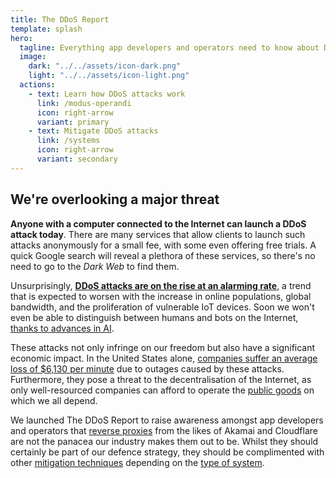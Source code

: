 ```yaml
---
title: The DDoS Report
template: splash
hero:
  tagline: Everything app developers and operators need to know about Distributed Denial of Service (DDoS) attacks.
  image:
    dark: "../../assets/icon-dark.png"
    light: "../../assets/icon-light.png"
  actions:
    - text: Learn how DDoS attacks work
      link: /modus-operandi
      icon: right-arrow
      variant: primary
    - text: Mitigate DDoS attacks
      link: /systems
      icon: right-arrow
      variant: secondary
---
```


## We're overlooking a major threat

**Anyone with a computer connected to the Internet can launch a DDoS attack today**.
There are many services that allow clients to launch such attacks anonymously for a small fee,
with some even offering free trials.
A quick Google search will reveal a plethora of these services,
so there's no need to go to the _Dark Web_ to find them.

Unsurprisingly,
[**DDoS attacks are on the rise at an alarming rate**](https://www.cybersecuritydive.com/news/ddos-attacks-surge-cloudflare/704011/),
a trend that is expected to worsen with the increase in online populations, global bandwidth, and the proliferation of vulnerable IoT devices.
Soon we won't even be able to distinguish between humans and bots on the Internet,
[thanks to advances in AI](https://arstechnica.com/information-technology/2023/10/sob-story-about-dead-grandma-tricks-microsoft-ai-into-solving-captcha/).

These attacks not only infringe on our freedom but also have a significant economic impact.
In the United States alone,
[companies suffer an average loss of $6,130 per minute](https://www.securitymagazine.com/articles/100123-downtime-cost-of-an-application-ddos-attack-averages-6130-per-minute)
due to outages caused by these attacks.
Furthermore, they pose a threat to the decentralisation of the Internet,
as only well-resourced companies can afford to operate the [public goods](./systems/public-goods.md) on which we all depend.

We launched The DDoS Report to raise awareness amongst app developers and operators that
[reverse proxies](./mitigations/reverse-proxies.md) from the likes of Akamai and Cloudflare are not the panacea our industry makes them out to be.
Whilst they should certainly be part of our defence strategy,
they should be complimented with other [mitigation techniques](./mitigations) depending on the [type of system](./systems).
